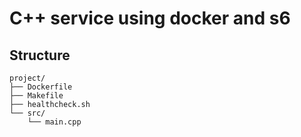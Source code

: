 # C++ service using docker and s6

## Structure
```
project/
├── Dockerfile
├── Makefile
├── healthcheck.sh
└── src/
    └── main.cpp
```

